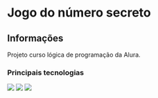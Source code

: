 <h1>Jogo do número secreto</h1>
<h2>Informações</h2>
<p> Projeto curso lógica de programação da Alura.</p>
<h3>Principais tecnologias
</h3>
<div> 
<img src= "https://www.alura.com.br/artigos/assets/html-css-js/imagem-1.png">
  <img src="https://www.alura.com.br/artigos/assets/html-css-js/imagem-2.png">
  <img src="https://www.alura.com.br/artigos/assets/html-css-js/imagem-3.png">
</div>

 
